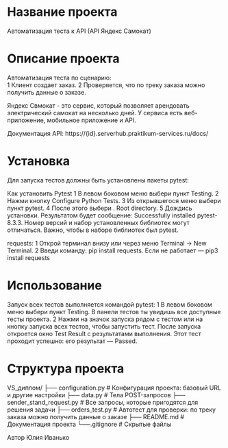 ﻿# Название проекта 
Автоматизация теста к API (API Яндекс Самокат)
 
# Описание проекта 
Автоматизация теста по сценарию:   
1 Клиент создает заказ.
2 Проверяется, что по треку заказа можно получить данные о заказе. 

Яндекс Свмокат - это сервис, который позволяет арендовать электрический самокат на несколько дней. У сервиса есть веб-приложение, мобильное приложение и API.

Документация API: https://{id}.serverhub.praktikum-services.ru/docs/

# Установка
Для запуска тестов должны быть установлены пакеты pytest:

Как установить Pytest 
1 В левом боковом меню выбери пункт Testing.
2 Нажми кнопку Configure Python Tests.
3 Из открывшегося меню выбери пункт pytest.
4 После этого выбери . Root directory.
5 Дождись установки. Результатом будет сообщение: Successfully installed pytest-8.3.3. Номер версий и набор установленных библиотек могут отличаться. Важно, чтобы в наборе библиотек был pytest.
 
requests: 
1 Открой терминал внизу или через меню Terminal → New Terminal.
2 Введи команду: pip install requests. Если не работает — pip3 install requests
 
# Использование
Запуск всех тестов выполняется командой pytest:
1 В левом боковом меню выбери пункт Testing. В панели тестов ты увидишь все доступные тесты проекта.
2 Нажми на значок запуска рядом с тестом или на кнопку запуска всех тестов, чтобы запустить тест. После запуска откроется окно Test Result с результатами выполнения. Этот тест проходит успешно: его результат — Passed.
 
# Структура проекта 
VS_диплом/
├── configuration.py # Конфигурация проекта: базовый URL и другие настройки
├── data.py         # Тела POST-запросов
├── sender_stand_request.py  # Все запросы, которые пригодятся для решения задачи
├── orders_test.py  # Автотест для проверки: по треку заказа можно получить данные о заказе
├── README.md       # Документация проекта
└──.gitignore       # Скрытые файлы
 

Автор Юлия Иванько
  